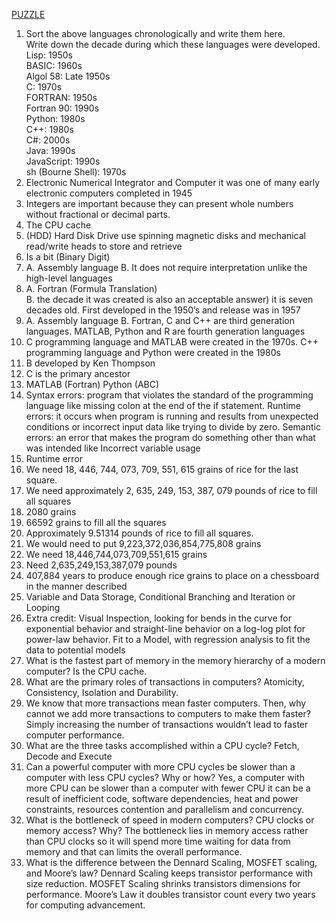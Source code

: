 [PUZZLE](https://acrobat.adobe.com/link/review?uri=urn:aaid:scds:US:77ac5d97-a683-3854-9429-7ceee51ae22a)
1. Sort the above languages chronologically and write them here.  
Write down the decade during which these languages were developed.  
Lisp: 1950s  
BASIC: 1960s  
Algol 58: Late 1950s  
C: 1970s  
FORTRAN: 1950s  
Fortran 90: 1990s  
Python: 1980s  
C++: 1980s  
C#: 2000s  
Java: 1990s  
JavaScript: 1990s  
sh (Bourne Shell): 1970s  
2. Electronic Numerical Integrator and Computer it was one of many early electronic computers completed in 1945  
3. Integers are important because they can present whole numbers without fractional or decimal parts.  
4. The CPU cache  
5. (HDD) Hard Disk Drive use spinning magnetic disks and mechanical read/write heads to store and retrieve  
6.  Is a bit (Binary Digit)  
7. A. Assembly language
B. It does not require interpretation unlike the high-level languages  
8. A. Fortran (Formula Translation)  
B.  the decade it was created is also an acceptable answer)  it is seven decades old.  First developed in the 1950’s and release was in 1957  
9. A.  Assembly language 
B. Fortran, C and C++ are third generation languages.  MATLAB, Python and R are fourth generation languages  
10.  C programming language and MATLAB were created in the 1970s.  C++ programming language and Python were created in the 1980s    
11.  B developed by Ken Thompson  
12. C is the primary ancestor  
13. MATLAB (Fortran) Python (ABC)  
14. Syntax errors: program that violates the standard of the programming language like missing colon at the end of the if statement.  Runtime errors: it occurs when program is running and results from unexpected conditions or incorrect input data like trying to divide by zero.  Semantic errors: an error that makes the program do something other than what was intended like Incorrect variable usage  
15. Runtime error 
16. We need 18, 446, 744, 073, 709, 551, 615 grains of rice for the last square.  
17. We need approximately 2, 635, 249, 153, 387, 079 pounds of rice to fill all squares  
18. 2080 grains
20. 66592 grains to fill all the squares  
21. Approximately 9.51314 pounds of rice to fill all squares.  
22. We would need to put 9,223,372,036,854,775,808 grains  
23. We need 18,446,744,073,709,551,615 grains  
24. Need 2,635,249,153,387,079 pounds  
25. 407,884 years to produce enough rice grains to place on a chessboard in the manner described
26. Variable and Data Storage, Conditional Branching and Iteration or Looping  
27. Extra credit: Visual Inspection, looking for bends in the curve for exponential behavior and straight-line behavior on a log-log plot for power-law behavior.  Fit to a Model, with regression analysis to fit the data to potential models
28. What is the fastest part of memory in the memory hierarchy of a modern computer? Is the CPU cache.  
29. What are the primary roles of transactions in computers? Atomicity, Consistency,
Isolation and Durability.  
30. We know that more transactions mean faster computers.  Then, why cannot we add more transactions to computers to make them faster? Simply increasing the number of transactions wouldn’t lead to faster computer performance.  
31. What are the three tasks accomplished within a CPU cycle? Fetch, Decode and Execute  
32. Can a powerful computer with more CPU cycles be slower than a computer with less CPU cycles? Why or how? Yes, a computer with more CPU can be slower than a computer with fewer CPU it can be a result of inefficient code, software dependencies, heat and power constraints, resources contention and parallelism and concurrency.  
33.  What is the bottleneck of speed in modern computers? CPU clocks or memory access? Why? The bottleneck lies in memory access rather than CPU clocks so it will spend more time waiting for data from memory and that can limits the overall performance.  
34.  What is the difference between the Dennard Scaling, MOSFET scaling, and Moore’s law? Dennard Scaling keeps transistor performance with size reduction.  MOSFET Scaling shrinks transistors dimensions for performance.   Moore’s Law it doubles transistor count every two years for computing advancement.  



















